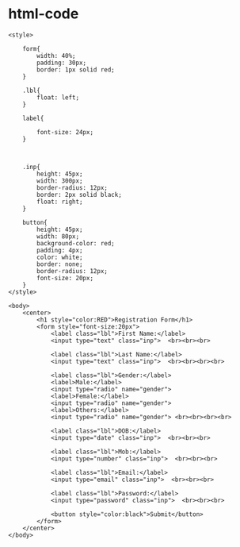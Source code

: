 # html-code
<html>
    <head>
        <title>Form</title>
    </head>

    <style>

        form{
            width: 40%;
            padding: 30px;
            border: 1px solid red;
        }

        .lbl{
            float: left;
        }

        label{
            
            font-size: 24px;
        }

        

        .inp{
            height: 45px;
            width: 300px;
            border-radius: 12px;
            border: 2px solid black;
            float: right;
        }

        button{
            height: 45px;
            width: 80px;
            background-color: red;
            padding: 4px;
            color: white;
            border: none;
            border-radius: 12px;
            font-size: 20px;
        }
    </style>

    <body>
        <center>
            <h1 style="color:RED">Registration Form</h1>
            <form style="font-size:20px">
                <label class="lbl">First Name:</label>
                <input type="text" class="inp">  <br><br><br>

                <label class="lbl">Last Name:</label>
                <input type="text" class="inp">  <br><br><br><br>

                <label class="lbl">Gender:</label>
                <label>Male:</label>
                <input type="radio" name="gender">
                <label>Female:</label>
                <input type="radio" name="gender">
                <label>Others:</label>
                <input type="radio" name="gender"> <br><br><br><br>

                <label class="lbl">DOB:</label>
                <input type="date" class="inp">  <br><br><br>

                <label class="lbl">Mob:</label>
                <input type="number" class="inp">  <br><br><br>

                <label class="lbl">Email:</label>
                <input type="email" class="inp">  <br><br><br>

                <label class="lbl">Password:</label>
                <input type="password" class="inp">  <br><br><br>

                <button style="color:black">Submit</button>
            </form>
        </center>
    </body>
</html>
